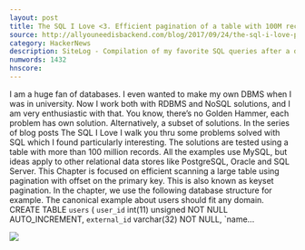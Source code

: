 ```yaml
---
layout: post
title: The SQL I Love <3. Efficient pagination of a table with 100M records
source: http://allyouneedisbackend.com/blog/2017/09/24/the-sql-i-love-part-1-scanning-large-table/
category: HackerNews
description: SiteLog - Compilation of my favorite SQL queries after a decade of dealing with relational databases. Today we talk about scanning a table with 100 million records.
numwords: 1432
hnscore: 
---
```


I am a huge fan of databases. I even wanted to make my own DBMS when I was in university. Now I work both with RDBMS and NoSQL solutions, and I am very enthusiastic with that. You know, there’s no Golden Hammer, each problem has own solution. Alternatively, a subset of solutions. In the series of blog posts The SQL I Love  I walk you thru some problems solved with SQL which I found particularly interesting. The solutions are tested using a table with more than 100 million records. All the examples use MySQL, but ideas apply to other relational data stores like PostgreSQL, Oracle and SQL Server. This Chapter is focused on efficient scanning a large table using pagination with offset on the primary key. This is also known as keyset pagination.    In the chapter, we use the following database structure for example. The canonical example about users should fit any domain. CREATE TABLE `users` (  `user_id` int(11) unsigned NOT NULL AUTO_INCREMENT,  `external_id` varchar(32) NOT NULL,  `name...

![](http://d1vt1c82ljabfd.cloudfront.net/images/sql-i-love.jpg)
<!--description-->